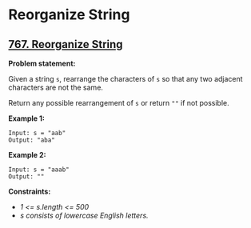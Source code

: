 # Reorganize String

## [767. Reorganize String](https://leetcode.com/problems/reorganize-string/)

**Problem statement:**

Given a string `s`, rearrange the characters of `s` so that any two adjacent characters are not the same.

Return any possible rearrangement of `s` or return `""` if not possible.

**Example 1:**

```
Input: s = "aab"
Output: "aba"
```

**Example 2:**

```
Input: s = "aaab"
Output: ""
```

**Constraints:**

* *1 <= s.length <= 500*
* *s consists of lowercase English letters.*
